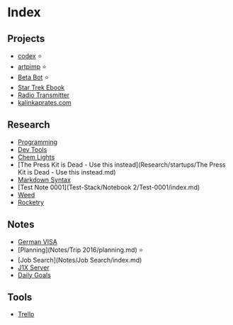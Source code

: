 # Index

## Projects

- [codex](dev/codex-app/index.md) ⭐
- [artpimp](inbox/artpimp-notes.md) ⭐
- [Beta Bot](dev/betabot/betabot.md) ⭐
- [Star Trek Ebook](inbox/star-trek-ebook.md)
- [Radio Transmitter](inbox/radio-transmitter.md)
- [kalinkaprates.com](inbox/kalinkaprates-website.md)

## Research

* [Programming](Research/programming/index.md)
* [Dev Tools](Research/dev-tools/index.md)
* [Chem Lights](Research/ChemLights/index.md)
* [The Press Kit is Dead - Use this instead](Research/startups/The Press Kit is Dead - Use this instead.md)
* [Markdown Syntax](inbox/test_note.md)
* [Test Note 0001](Test-Stack/Notebook 2/Test-0001/index.md)
* [Weed](research/weed/index.md)
* [Rocketry](research/rocketry/index.md)

## Notes

* [German VISA](inbox/german_visa.md)
* [Planning](Notes/Trip 2016/planning.md) ⭐
* [Job Search](Notes/Job Search/index.md)
* [J1X Server](inbox/j1x-server.md)
* [Daily Goals](inbox/daily-goals.md)

## Tools

* [Trello](https://trello.com/)